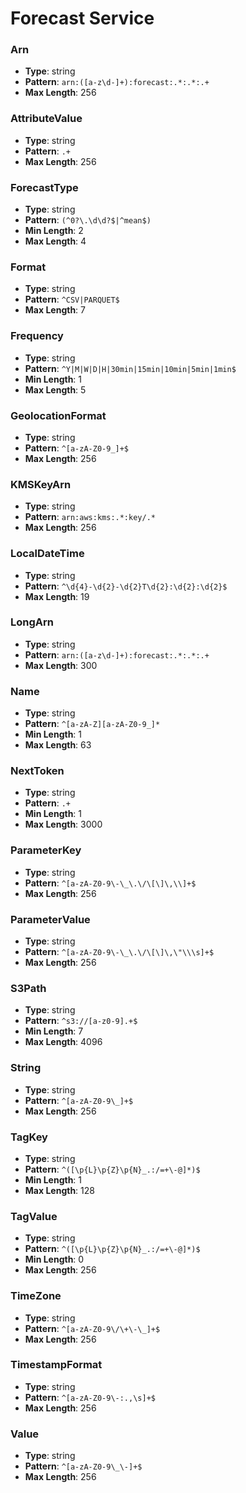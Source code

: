 # Forecast Service

### Arn
- **Type**: string
- **Pattern**: `arn:([a-z\d-]+):forecast:.*:.*:.+`
- **Max Length**: 256

### AttributeValue
- **Type**: string
- **Pattern**: `.+`
- **Max Length**: 256

### ForecastType
- **Type**: string
- **Pattern**: `(^0?\.\d\d?$|^mean$)`
- **Min Length**: 2
- **Max Length**: 4

### Format
- **Type**: string
- **Pattern**: `^CSV|PARQUET$`
- **Max Length**: 7

### Frequency
- **Type**: string
- **Pattern**: `^Y|M|W|D|H|30min|15min|10min|5min|1min$`
- **Min Length**: 1
- **Max Length**: 5

### GeolocationFormat
- **Type**: string
- **Pattern**: `^[a-zA-Z0-9_]+$`
- **Max Length**: 256

### KMSKeyArn
- **Type**: string
- **Pattern**: `arn:aws:kms:.*:key/.*`
- **Max Length**: 256

### LocalDateTime
- **Type**: string
- **Pattern**: `^\d{4}-\d{2}-\d{2}T\d{2}:\d{2}:\d{2}$`
- **Max Length**: 19

### LongArn
- **Type**: string
- **Pattern**: `arn:([a-z\d-]+):forecast:.*:.*:.+`
- **Max Length**: 300

### Name
- **Type**: string
- **Pattern**: `^[a-zA-Z][a-zA-Z0-9_]*`
- **Min Length**: 1
- **Max Length**: 63

### NextToken
- **Type**: string
- **Pattern**: `.+`
- **Min Length**: 1
- **Max Length**: 3000

### ParameterKey
- **Type**: string
- **Pattern**: `^[a-zA-Z0-9\-\_\.\/\[\]\,\\]+$`
- **Max Length**: 256

### ParameterValue
- **Type**: string
- **Pattern**: `^[a-zA-Z0-9\-\_\.\/\[\]\,\"\\\s]+$`
- **Max Length**: 256

### S3Path
- **Type**: string
- **Pattern**: `^s3://[a-z0-9].+$`
- **Min Length**: 7
- **Max Length**: 4096

### String
- **Type**: string
- **Pattern**: `^[a-zA-Z0-9\_]+$`
- **Max Length**: 256

### TagKey
- **Type**: string
- **Pattern**: `^([\p{L}\p{Z}\p{N}_.:/=+\-@]*)$`
- **Min Length**: 1
- **Max Length**: 128

### TagValue
- **Type**: string
- **Pattern**: `^([\p{L}\p{Z}\p{N}_.:/=+\-@]*)$`
- **Min Length**: 0
- **Max Length**: 256

### TimeZone
- **Type**: string
- **Pattern**: `^[a-zA-Z0-9\/\+\-\_]+$`
- **Max Length**: 256

### TimestampFormat
- **Type**: string
- **Pattern**: `^[a-zA-Z0-9\-:.,\s]+$`
- **Max Length**: 256

### Value
- **Type**: string
- **Pattern**: `^[a-zA-Z0-9\_\-]+$`
- **Max Length**: 256

